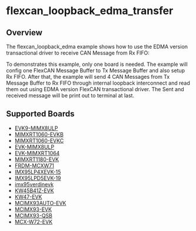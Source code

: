 # flexcan_loopback_edma_transfer

## Overview
The flexcan_loopback_edma example shows how to use the EDMA version transactional driver to receive
CAN Message from Rx FIFO:

To demonstrates this example, only one board is needed. The example will config one FlexCAN Message
Buffer to Tx Message Buffer and also setup Rx FIFO. After that, the example will send 4 CAN Messages
from Tx Message Buffer to Rx FIFO through internal loopback interconnect and read them out using
EDMA version FlexCAN transactional driver. The Sent and received message will be print out to terminal
at last.

## Supported Boards
- [EVK9-MIMX8ULP](../../../_boards/evk9mimx8ulp/driver_examples/flexcan/loopback_edma_transfer/example_board_readme.md)
- [MIMXRT1060-EVKB](../../../_boards/evkbmimxrt1060/driver_examples/flexcan/loopback_edma_transfer/example_board_readme.md)
- [MIMXRT1060-EVKC](../../../_boards/evkcmimxrt1060/driver_examples/flexcan/loopback_edma_transfer/example_board_readme.md)
- [EVK-MIMX8ULP](../../../_boards/evkmimx8ulp/driver_examples/flexcan/loopback_edma_transfer/example_board_readme.md)
- [EVK-MIMXRT1064](../../../_boards/evkmimxrt1064/driver_examples/flexcan/loopback_edma_transfer/example_board_readme.md)
- [MIMXRT1180-EVK](../../../_boards/evkmimxrt1180/driver_examples/flexcan/loopback_edma_transfer/example_board_readme.md)
- [FRDM-MCXW71](../../../_boards/frdmmcxw71/driver_examples/flexcan/loopback_edma_transfer/example_board_readme.md)
- [IMX95LP4XEVK-15](../../../_boards/imx95lp4xevk15/driver_examples/flexcan/loopback_edma_transfer/example_board_readme.md)
- [IMX95LPD5EVK-19](../../../_boards/imx95lpd5evk19/driver_examples/flexcan/loopback_edma_transfer/example_board_readme.md)
- [imx95verdinevk](../../../_boards/imx95verdinevk/driver_examples/flexcan/loopback_edma_transfer/example_board_readme.md)
- [KW45B41Z-EVK](../../../_boards/kw45b41zevk/driver_examples/flexcan/loopback_edma_transfer/example_board_readme.md)
- [KW47-EVK](../../../_boards/kw47evk/driver_examples/flexcan/loopback_edma_transfer/example_board_readme.md)
- [MCIMX93AUTO-EVK](../../../_boards/mcimx93autoevk/driver_examples/flexcan/loopback_edma_transfer/example_board_readme.md)
- [MCIMX93-EVK](../../../_boards/mcimx93evk/driver_examples/flexcan/loopback_edma_transfer/example_board_readme.md)
- [MCIMX93-QSB](../../../_boards/mcimx93qsb/driver_examples/flexcan/loopback_edma_transfer/example_board_readme.md)
- [MCX-W72-EVK](../../../_boards/mcxw72evk/driver_examples/flexcan/loopback_edma_transfer/example_board_readme.md)

